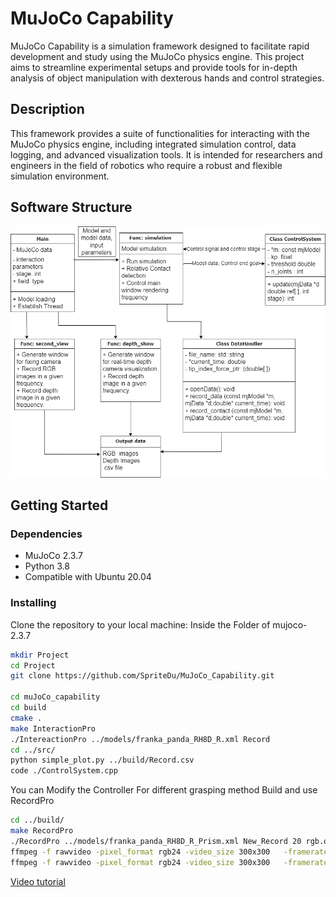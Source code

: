 # MuJoCo Capability

MuJoCo Capability is a simulation framework designed to facilitate rapid development and study using the MuJoCo physics engine. This project aims to streamline experimental setups and provide tools for in-depth analysis of object manipulation with dexterous hands and control strategies.

## Description

This framework provides a suite of functionalities for interacting with the MuJoCo physics engine, including integrated simulation control, data logging, and advanced visualization tools. It is intended for researchers and engineers in the field of robotics who require a robust and flexible simulation environment.
## Software Structure
![alt text](./pics/Softer_Structure.png "Softer_Structure")
## Getting Started

### Dependencies

- MuJoCo 2.3.7 
- Python 3.8 
- Compatible with Ubuntu 20.04

### Installing

Clone the repository to your local machine:
Inside the Folder of mujoco-2.3.7 
```bash
mkdir Project
cd Project
git clone https://github.com/SpriteDu/MuJoCo_Capability.git

cd muJoCo_capability
cd build
cmake .
make InteractionPro
./IntereactionPro ../models/franka_panda_RH8D_R.xml Record
cd ../src/
python simple_plot.py ../build/Record.csv 
code ./ControlSystem.cpp 
```
You can Modify the Controller 
For different grasping method
Build and use RecordPro
```bash
cd ../build/
make RecordPro
./RecordPro ../models/franka_panda_RH8D_R_Prism.xml New_Record 20 rgb.out depth.out 300 300 true 40
ffmpeg -f rawvideo -pixel_format rgb24 -video_size 300x300   -framerate 20 -i rgb.out -vf "vflip" rgb.mp4
ffmpeg -f rawvideo -pixel_format rgb24 -video_size 300x300   -framerate 20 -i depth.out -vf "vflip" depth.mp4
```
[Video tutorial](https://youtu.be/Yup3qeLkkk0)







